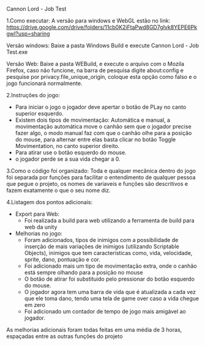 Cannon Lord - Job Test

1.Como executar:
	A versão para windows e WebGL estão no link: https://drive.google.com/drive/folders/11cb0K2iFtaPwd8GD7gIvk8YEPE6PkgwI?usp=sharing
	
  Versão windows: Baixe a pasta Windows Build e execute Cannon Lord - Job Test.exe 
	
  Versão Web: Baixe a pasta WEBuild, e execute o arquivo com o Mozila Firefox, caso não funcione, na barra de pesquisa digite about:config e pesquise por privacy.file_unique_origin, coloque esta opção como falso e o jogo funcionará normalmente.

2.Instruções do jogo:
  - Para iniciar o jogo o jogador deve apertar o botão de PLay no canto superior esquerdo.
  - Existem dois tipos de movimentação: Automática e manual, a movimentação automática move o canhão sem que o jogador precise fazer algo, o modo manual faz com que o canhão olhe para a posição do mouse, para alternar entre elas basta clicar no botão Toggle Movimentation, no canto superior direito.
  - Para atirar use o botão esquerdo do mouse.
  - o jogador perde se a sua vida chegar a 0.

3.Como o código foi organizado:
	Toda e qualquer mecânica dentro do jogo foi separada por funções para facilitar o entendimento de qualquer pessoa que pegue o projeto, os nomes de variaveis e funções são descritivos e fazem exatamente o que o seu nome diz. 

4.Listagem dos pontos adicionais:
- Export para Web:
    - Foi realizada a build para web utilizando a ferramenta de build para web da unity
- Melhorias no jogo:
  - Foram adicionados, tipos de inimigos com a possibilidade de inserção de mais variações de inimigos (utilizando Scriptable Objects), inimigos que tem caracteristicas como, vida, velocidade, sprite, dano, pontuação e cor.	  
  - Foi adicionado mais um tipo de movimentação extra, onde o canhão está sempre olhando para a posição no mouse
  - O botão de atirar foi substituido pelo pressionar do botão esquerdo do mouse.
  - O jogador agora tem uma barra de vida que é atualizada a cada vez que ele toma dano, tendo uma tela de game over caso a vida chegue em zero
  - Foi adicionado um contador de tempo de jogo mais amigável ao jogador.

As melhorias adicionais foram todas feitas em uma média de 3 horas, espaçadas entre as outras funções do projeto
